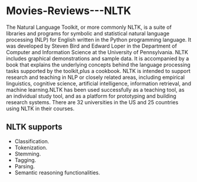 # Movies-Reviews---NLTK

The Natural Language Toolkit, or more commonly NLTK, is a suite of libraries and programs for symbolic and statistical natural language processing (NLP) for English written in the Python programming language.
It was developed by Steven Bird and Edward Loper in the Department of Computer and Information Science at the University of Pennsylvania.
NLTK includes graphical demonstrations and sample data. It is accompanied by a book that explains the underlying concepts behind the language processing tasks supported by the toolkit,plus a cookbook.
NLTK is intended to support research and teaching in NLP or closely related areas, including empirical linguistics, cognitive science, artificial intelligence, information retrieval, and machine learning.NLTK has been used successfully as a teaching tool, as an individual study tool, and as a platform for prototyping and building research systems. There are 32 universities in the US and 25 countries using NLTK in their courses.

## NLTK supports
  - Classification.
  - Tokenization.
  - Stemming.
  - Tagging.
  - Parsing.
  - Semantic reasoning functionalities.
